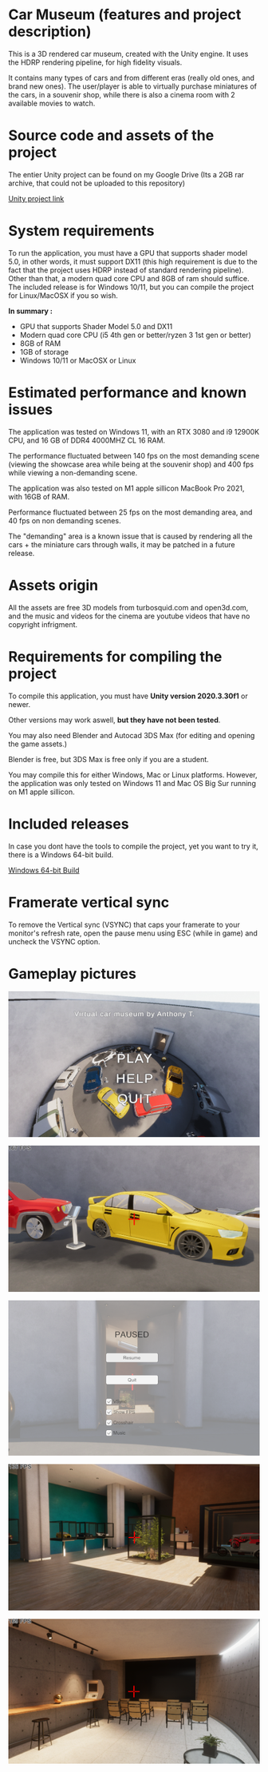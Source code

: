 # Car Museum (features and project description)

This is a 3D rendered car museum, created with the Unity engine. It uses the HDRP rendering pipeline, for high fidelity visuals.

It contains many types of cars and from different eras (really old ones, and brand new ones). The user/player is able to virtually purchase miniatures of the cars, in a souvenir shop, while there is also a cinema room with 2 available movies to watch.

# Source code and assets of the project
The entier Unity project can be found on my Google Drive (Its a 2GB rar archive, that could not be uploaded to this repository)

[Unity project link](https://drive.google.com/file/d/1gmP5FzI9voKk51Glg7BP6ssDIYTZU_YE/view?usp=sharing)

# System requirements

To run the application, you must have a GPU that supports shader model 5.0, in other words, it must support DX11 (this high requirement is due to the fact that the project uses HDRP instead of standard rendering pipeline). Other than that, a modern quad core CPU and 8GB of ram should suffice. The included release is for Windows 10/11, but you can compile the project for Linux/MacOSX if you so wish.

<b> In summary : </b>
- GPU that supports Shader Model 5.0 and DX11
- Modern quad core CPU (i5 4th gen or better/ryzen 3 1st gen or better)
- 8GB of RAM
- 1GB of storage
- Windows 10/11 or MacOSX or Linux

# Estimated performance and known issues

The application was tested on Windows 11, with an RTX 3080 and i9 12900K CPU, and 16 GB of DDR4 4000MHZ CL 16 RAM.

The performance fluctuated between 140 fps on the most demanding scene (viewing the showcase area while being at the souvenir shop) and 400 fps while viewing a non-demanding scene.

The application was also tested on M1 apple sillicon MacBook Pro 2021, with 16GB of RAM.

Performance fluctuated between 25 fps on the most demanding area, and 40 fps on non demanding scenes.

The "demanding" area is a known issue that is caused by rendering all the cars + the miniature cars through walls, it may be patched in a future release.

# Assets origin
All the assets are free 3D models from turbosquid.com and open3d.com, and the music and videos for the cinema are youtube videos that have no copyright infrigment.

# Requirements for compiling the project

To compile this application, you must have <b>Unity version 2020.3.30f1</b> or newer.

Other versions may work aswell, <b>but they have not been tested</b>.

You may also need Blender and Autocad 3DS Max (for editing and opening the game assets.)

Blender is free, but 3DS Max is free only if you are a student.

You may compile this for either Windows, Mac or Linux platforms. However, the application was only tested on Windows 11 and Mac OS Big Sur running on M1 apple sillicon.

# Included releases

In case you dont have the tools to compile the project, yet you want to try it, there is a Windows 64-bit build.

[Windows 64-bit Build](https://drive.google.com/file/d/1Qc9xqnknBQYwUmKXMdkB8vtUdPjw4TT1/view?usp=sharing)

# Framerate vertical sync

To remove the Vertical sync (VSYNC) that caps your framerate to your monitor's refresh rate, open the pause menu using ESC (while in game) and uncheck the VSYNC option.

# Gameplay pictures
![StartScreen](StartScreen.png)

![ShowCase](Showcase.png)

![PauseMenu](PauseMenu.png)

![Souvenir](SouvenirShop.png)

![Cinema](Cinema.png)